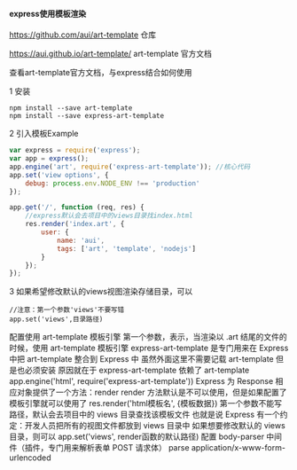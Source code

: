 #### express使用模板渲染

https://github.com/aui/art-template  仓库

https://aui.github.io/art-template/   art-template 官方文档



查看art-template官方文档，与express结合如何使用

1 安装

~~~ shell
npm install --save art-template
npm install --save express-art-template
~~~



2 引入模板Example

~~~javascript
var express = require('express');
var app = express();
app.engine('art', require('express-art-template'));	//核心代码
app.set('view options', {
    debug: process.env.NODE_ENV !== 'production'
});

app.get('/', function (req, res) {
    //express默认会去项目中的views目录找index.html
    res.render('index.art', {
        user: {
            name: 'aui',
            tags: ['art', 'template', 'nodejs']
        }
    });
});
~~~

3 如果希望修改默认的views视图渲染存储目录，可以

~~~
//注意：第一个参数'views'不要写错
app.set('views',目录路径)
~~~



 配置使用 art-template 模板引擎
 第一个参数，表示，当渲染以 .art 结尾的文件的时候，使用 art-template 模板引擎
 express-art-template 是专门用来在 Express 中把 art-template 整合到 Express 中
 虽然外面这里不需要记载 art-template 但是也必须安装
 原因就在于 express-art-template 依赖了 art-template
app.engine('html', require('express-art-template'))
 Express 为 Response 相应对象提供了一个方法：render
 render 方法默认是不可以使用，但是如果配置了模板引擎就可以使用了
 res.render('html模板名', {模板数据})
 第一个参数不能写路径，默认会去项目中的 views 目录查找该模板文件
 也就是说 Express 有一个约定：开发人员把所有的视图文件都放到 views 目录中
 如果想要修改默认的 views 目录，则可以
 app.set('views', render函数的默认路径)
 配置 body-parser 中间件（插件，专门用来解析表单 POST 请求体）
 parse application/x-www-form-urlencoded